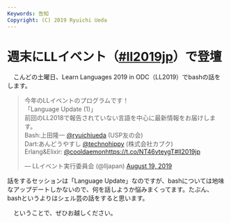 ```yaml
---
Keywords: 告知
Copyright: (C) 2019 Ryuichi Ueda
---
```


# 週末にLLイベント（[#ll2019jp](https://twitter.com/hashtag/ll2019jp)）で登壇

　こんどの土曜日、Learn Languages 2019 in ODC（LL2019）でbashの話をします。


<blockquote class="twitter-tweet"><p lang="ja" dir="ltr">今年のLLイベントのプログラムです！<br>「Language Update (1)」<br>前回のLL2018で報告されていない言語を中心に最新情報をお届けします。<br>Bash:上田隆一 <a href="https://twitter.com/ryuichiueda?ref_src=twsrc%5Etfw">@ryuichiueda</a> (USP友の会)<br>Dart:あんどうやすし <a href="https://twitter.com/technohippy?ref_src=twsrc%5Etfw">@technohippy</a> (株式会社カブク)<br>Erlang&amp;Elixir: <a href="https://twitter.com/cooldaemon?ref_src=twsrc%5Etfw">@cooldaemon</a><a href="https://t.co/NT46vteygT">https://t.co/NT46vteygT</a><a href="https://twitter.com/hashtag/ll2019jp?src=hash&amp;ref_src=twsrc%5Etfw">#ll2019jp</a></p>&mdash; LLイベント実行委員会 (@lljapan) <a href="https://twitter.com/lljapan/status/1163288695543193600?ref_src=twsrc%5Etfw">August 19, 2019</a></blockquote> <script async src="https://platform.twitter.com/widgets.js" charset="utf-8"></script>


話をするセッションは「Language Update」なのですが、bashについては地味なアップデートしかないので、何を話しようか悩みまくってます。たぶん、bashというよりはシェル芸の話をすると思います。

　ということで、ぜひお越しください。
